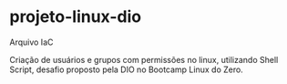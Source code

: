 # projeto-linux-dio
Arquivo IaC

Criação de usuários e grupos com permissões no linux, utilizando Shell Script, desafio proposto pela DIO no Bootcamp Linux do Zero.
